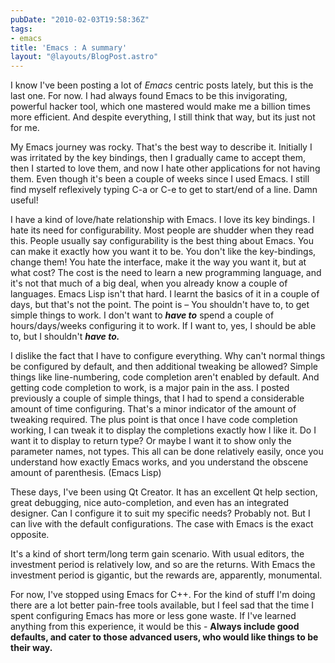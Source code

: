 ```yaml
---
pubDate: "2010-02-03T19:58:36Z"
tags:
- emacs
title: 'Emacs : A summary'
layout: "@layouts/BlogPost.astro"
---
```


I know I've been posting a lot of *Emacs* centric posts lately, but this is the last one. For now. I had always found Emacs to be this invigorating, powerful hacker tool, which one mastered would make me a billion times more efficient. And despite everything, I still think that way, but its just not for me.

My Emacs journey was rocky. That's the best way to describe it. Initially I was irritated by the key bindings, then I gradually came to accept them, then I started to love them, and now I hate other applications for not having them. Even though it's been a couple of weeks since I used Emacs. I still find myself reflexively typing C-a or C-e to get to start/end of a line. Damn useful!

I have a kind of love/hate relationship with Emacs. I love its key bindings. I hate its need for configurability. Most people are shudder when they read this. People usually say configurability is  the best thing about Emacs. You can make it exactly how you want it to be. You don't like the key-bindings, change them! You hate the interface, make it the way you want it, but at what cost? The cost is the need to learn a new programming language, and it's not that much of a big deal, when you already know a couple of languages. Emacs Lisp isn't that hard. I learnt the basics of it in a couple of days, but that's not the point. The point is – You shouldn't have to, to get simple things to work. I don't want to ***have to*** spend a couple of hours/days/weeks configuring it to work. If I want to, yes, I should be able to, but I shouldn't ***have to.***

I dislike the fact that I have to configure everything. Why can't normal things be configured by default, and then additional tweaking be allowed? Simple things like line-numbering, code completion aren't enabled by default. And getting code completion to work, is a major pain in the ass. I posted previously a couple of simple things, that I had to spend a considerable amount of time configuring. That's a minor indicator of the amount of tweaking required. The plus point is that once I have code completion working, I can tweak it to display the completions exactly how I like it. Do I want it to display to return type? Or maybe I want it to show only the parameter names, not types. This all can be done relatively easily, once you understand how exactly Emacs works, and you understand the obscene amount of parenthesis. (Emacs Lisp)

These days, I've been using Qt Creator. It has an excellent Qt help section, great debugging, nice auto-completion, and even has an integrated designer. Can I configure it to suit my specific needs? Probably not. But I can live with the default configurations. The case with Emacs is the exact opposite.

It's a kind of short term/long term gain scenario. With usual editors, the investment period is relatively low, and so are the returns. With Emacs the investment period is gigantic, but the rewards are, apparently, monumental.

For now, I've stopped using Emacs for C++. For the kind of stuff I'm doing there are a lot better pain-free tools available, but I feel sad that the time I spent configuring Emacs has more or less gone waste.  If I've learned anything from this experience, it would be this - **Always include good defaults, and cater to those advanced users, who would like things to be their way.**
